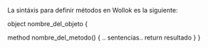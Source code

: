 La sintáxis para definir métodos en Wollok es la siguiente:

object nombre_del_objeto {
 
 method nombre_del_metodo() {
    .. sentencias..
	return resultado
 } 
}